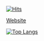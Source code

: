 [![Hits](https://hits.seeyoufarm.com/api/count/incr/badge.svg?url=https%3A%2F%2Fgithub.com%2FLEEJAEHYUB&count_bg=%236583FD&title_bg=%23FF0202&icon=smugmug.svg&icon_color=%23FFFFFF&title=hits&edge_flat=false)](https://hits.seeyoufarm.com)

[Website](https://bit.ly/hyobiis)

[![Top Langs](https://github-readme-stats.vercel.app/api/top-langs/?username=LEEJAEHYUB&layout=compact)](https://github.com/anuraghazra/github-readme-stats)
